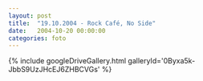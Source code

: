 ```yaml
---
layout: post
title:  "19.10.2004 - Rock Café, No Side"
date:   2004-10-20 00:00:00
categories: foto
---
```


{% include googleDriveGallery.html galleryId='0Byxa5k-JbbS9UzJHcEJ6ZHBCVGs' %}